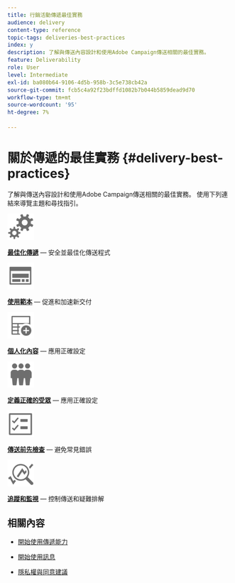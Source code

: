 ```yaml
---
title: 行銷活動傳遞最佳實務
audience: delivery
content-type: reference
topic-tags: deliveries-best-practices
index: y
description: 了解與傳送內容設計和使用Adobe Campaign傳送相關的最佳實務。
feature: Deliverability
role: User
level: Intermediate
exl-id: ba080b64-9106-4d5b-958b-3c5e738cb42a
source-git-commit: fcb5c4a92f23bdffd1082b7b044b5859dead9d70
workflow-type: tm+mt
source-wordcount: '95'
ht-degree: 7%

---
```


# 關於傳遞的最佳實務 {#delivery-best-practices}

了解與傳送內容設計和使用Adobe Campaign傳送相關的最佳實務。 使用下列連結來導覽主題和尋找指引。

<img src="assets/do-not-localize/optimize.svg"  width="60px">

**[最佳化傳遞](optimize-delivery.md)**  — 安全並最佳化傳送程式

<img src="assets/do-not-localize/design.svg"  width="60px">

**[使用範本](use-templates.md)**  — 促進和加速新交付

<img src="assets/do-not-localize/custom.svg"  width="60px">

**[個人化內容](design-and-personalize.md)**  — 應用正確設定

<img src="assets/do-not-localize/profiles.svg"  width="60px">

**[定義正確的受眾](define-the-right-audience.md)**  — 應用正確設定

<img src="assets/do-not-localize/start.svg"  width="60px">

**[傳送前先檢查](check-before-sending.md)**  — 避免常見錯誤

<img src="assets/do-not-localize/troubleshoot.svg"  width="60px">

**[追蹤和監視](track-and-monitor.md)**  — 控制傳送和疑難排解

## 相關內容

* [開始使用傳遞能力](../../sending/using/about-deliverability.md)

* [開始使用訊息](../../channels/using/get-started-communication-channels.md)

* [隱私權與同意建議](../../start/using/privacy.md)

